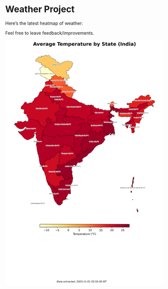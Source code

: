 # Weather Project

Here’s the latest heatmap of weather:

Feel free to leave feedback/improvements.

![India Heatmap](docs/assets/india_heatmap.png?v=051EC0)
